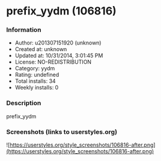 # prefix_yydm (106816)

### Information
- Author: u201307151920 (unknown)
- Created at: unknown
- Updated at: 10/31/2014, 3:01:45 PM
- License: NO-REDISTRIBUTION
- Category: yydm
- Rating: undefined
- Total installs: 34
- Weekly installs: 0


### Description
prefix_yydm


### Screenshots (links to userstyles.org)
![https://userstyles.org/style_screenshots/106816-after.png](https://userstyles.org/style_screenshots/106816-after.png)


